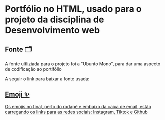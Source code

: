 <body>
<h1>Portfólio no HTML, usado para o projeto da disciplina de Desenvolvimento web</h1>

<h2>Fonte 🗂️</h2>
  <p> A fonte ultliziada para o projeto foi a "Ubunto Mono", para dar uma aspecto de codificação ao portifólio </p>
  <p> A seguir o link para baixar a fonte usada: </p>
  <a href="https://fonts.google.com/specimen/Ubuntu+Mono" target="_blank">

<h2> Emoji ✨</h2>
  <p> Os emojis no final, perto do rodapé e embaixo da caixa de email, estão carregando os links para as redes sociais: Instagram, Tiktok e Github</p>
</body>
